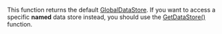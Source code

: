This function returns the default [GlobalDataStore](https://developer.roblox.com/en-us/api-reference/class/GlobalDataStore). If you want to access a specific **named** data store instead, you should use the [GetDataStore()](https://developer.roblox.com/en-us/api-reference/function/DataStoreService/GetDataStore) function.